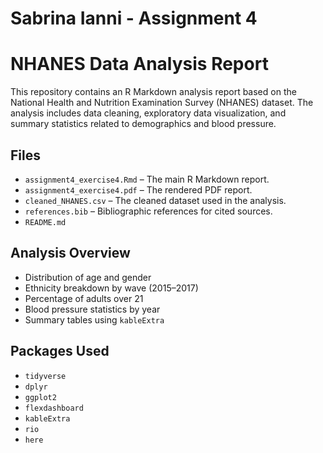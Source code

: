 # Sabrina Ianni - Assignment 4
# NHANES Data Analysis Report

This repository contains an R Markdown analysis report based on the National Health and Nutrition Examination Survey (NHANES) dataset. The analysis includes data cleaning, exploratory data visualization, and summary statistics related to demographics and blood pressure.

## Files

- `assignment4_exercise4.Rmd` – The main R Markdown report.
- `assignment4_exercise4.pdf` – The rendered PDF report.
- `cleaned_NHANES.csv` – The cleaned dataset used in the analysis.
- `references.bib` – Bibliographic references for cited sources.
- `README.md` 

## Analysis Overview

- Distribution of age and gender
- Ethnicity breakdown by wave (2015–2017)
- Percentage of adults over 21
- Blood pressure statistics by year
- Summary tables using `kableExtra`

## Packages Used

- `tidyverse`
- `dplyr`
- `ggplot2`
- `flexdashboard`
- `kableExtra`
- `rio`
- `here`

